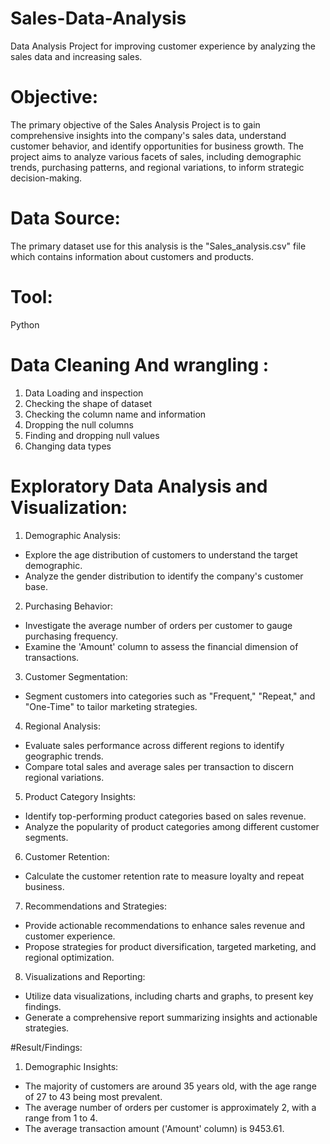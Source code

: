 # Sales-Data-Analysis 
Data Analysis Project for improving customer experience by analyzing the sales data and increasing sales.

# Objective: 
The primary objective of the Sales Analysis Project is to gain comprehensive insights into the company's sales data, understand customer behavior, and identify opportunities for business growth. The project aims to analyze various facets of sales, including demographic trends, purchasing patterns, and regional variations, to inform strategic decision-making.

# Data Source: 
The primary dataset use for this analysis is the "Sales_analysis.csv" file which contains information about customers and products.

# Tool:
Python

# Data Cleaning And wrangling :
1. Data Loading and inspection
2. Checking the shape of dataset
3. Checking the column name and information
4. Dropping the null columns
5. Finding and dropping null values
6. Changing data types

# Exploratory Data Analysis and Visualization:
1. Demographic Analysis:
- Explore the age distribution of customers to understand the target demographic.
- Analyze the gender distribution to identify the company's customer base.

2. Purchasing Behavior:
- Investigate the average number of orders per customer to gauge purchasing frequency.
- Examine the 'Amount' column to assess the financial dimension of transactions.

3. Customer Segmentation:
- Segment customers into categories such as "Frequent," "Repeat," and "One-Time" to tailor marketing strategies.

4. Regional Analysis:
- Evaluate sales performance across different regions to identify geographic trends.
- Compare total sales and average sales per transaction to discern regional variations.

5. Product Category Insights:
- Identify top-performing product categories based on sales revenue.
- Analyze the popularity of product categories among different customer segments.

6. Customer Retention:
- Calculate the customer retention rate to measure loyalty and repeat business.

7. Recommendations and Strategies:
- Provide actionable recommendations to enhance sales revenue and customer experience.
- Propose strategies for product diversification, targeted marketing, and regional optimization.

8. Visualizations and Reporting:
- Utilize data visualizations, including charts and graphs, to present key findings.
- Generate a comprehensive report summarizing insights and actionable strategies.

#Result/Findings:
1. Demographic Insights:
- The majority of customers are around 35 years old, with the age range of 27 to 43 being most prevalent.
- The average number of orders per customer is approximately 2, with a range from 1 to 4.
- The average transaction amount ('Amount' column) is 9453.61.


